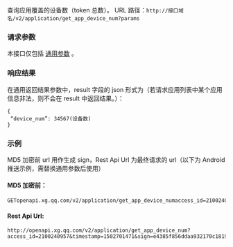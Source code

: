 查询应用覆盖的设备数（token 总数）。
URL 路径：`http://接口域名/v2/application/get_app_device_num?params`

### 请求参数
本接口仅包括 [通用参数](http://tcecqpoc.fsphere.cn/document/product/548/14705) 。

### 响应结果
在通用返回结果参数中，result 字段的 json 形式为（若请求应用列表中某个应用信息非法，则不会在 result 中返回结果。）：
```
{
 “device_num”: 34567(设备数)
}
```

### 示例
MD5 加密前 url 用作生成 sign，Rest Api Url 为最终请求的 url（以下为 Android 推送示例，需替换通用参数后使用）
#### MD5 加密前：
```
GETopenapi.xg.qq.com/v2/application/get_app_device_numaccess_id=2100240957timestamp=1502701471f255184d160bad51b88c31627bbd9530
```
#### Rest Api Url:

```
http://openapi.xg.qq.com/v2/application/get_app_device_num?access_id=2100240957&timestamp=1502701471&sign=e4385f856ddaa932170c181927965cb1
```
